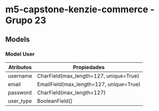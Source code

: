 # m5-capstone-kenzie-commerce - Grupo 23

## Models

### Model User

| Atributos | Propiedades                             |
| --------- | --------------------------------------- |
| username  | CharField(max_length=127, unique=True)  |
| email     | EmailField(max_length=127, unique=True) |
| password  | CharField(max_length=127)               |
| user_type | BooleanField()                          |
